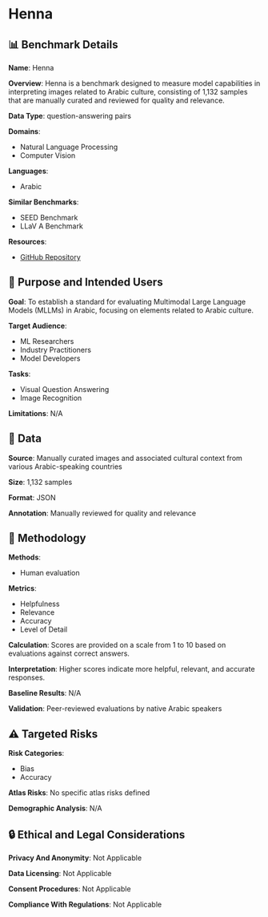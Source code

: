 # Henna

## 📊 Benchmark Details

**Name**: Henna

**Overview**: Henna is a benchmark designed to measure model capabilities in interpreting images related to Arabic culture, consisting of 1,132 samples that are manually curated and reviewed for quality and relevance.

**Data Type**: question-answering pairs

**Domains**:
- Natural Language Processing
- Computer Vision

**Languages**:
- Arabic

**Similar Benchmarks**:
- SEED Benchmark
- LLaV A Benchmark

**Resources**:
- [GitHub Repository](https://github.com/UBC-NLP/peacock)

## 🎯 Purpose and Intended Users

**Goal**: To establish a standard for evaluating Multimodal Large Language Models (MLLMs) in Arabic, focusing on elements related to Arabic culture.

**Target Audience**:
- ML Researchers
- Industry Practitioners
- Model Developers

**Tasks**:
- Visual Question Answering
- Image Recognition

**Limitations**: N/A

## 💾 Data

**Source**: Manually curated images and associated cultural context from various Arabic-speaking countries

**Size**: 1,132 samples

**Format**: JSON

**Annotation**: Manually reviewed for quality and relevance

## 🔬 Methodology

**Methods**:
- Human evaluation

**Metrics**:
- Helpfulness
- Relevance
- Accuracy
- Level of Detail

**Calculation**: Scores are provided on a scale from 1 to 10 based on evaluations against correct answers.

**Interpretation**: Higher scores indicate more helpful, relevant, and accurate responses.

**Baseline Results**: N/A

**Validation**: Peer-reviewed evaluations by native Arabic speakers

## ⚠️ Targeted Risks

**Risk Categories**:
- Bias
- Accuracy

**Atlas Risks**:
No specific atlas risks defined

**Demographic Analysis**: N/A

## 🔒 Ethical and Legal Considerations

**Privacy And Anonymity**: Not Applicable

**Data Licensing**: Not Applicable

**Consent Procedures**: Not Applicable

**Compliance With Regulations**: Not Applicable
